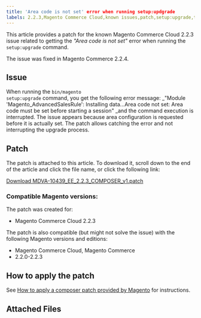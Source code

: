 ```yaml
---
title: 'Area code is not set' error when running setup:updgrade
labels: 2.2.3,Magento Commerce Cloud,known issues,patch,setup:upgrade,troubleshooting
---
```


This article provides a patch for the known Magento Commerce Cloud 2.2.3 issue related to getting the _"Area code is not set"_ error when running the <code class="language-bash">setup:upgrade</code> command.

<p class="info">The issue was fixed in Magento Commerce 2.2.4.</p>

## Issue

When running the <code class="language-bash">bin/magento setup:upgrade</code> command, you get the following error message: _"Module 'Magento\_AdvancedSalesRule': Installing data...Area code not set: Area code must be set before starting a session" _and the command execution is interrupted. The issue appears because area configuration is requested before it is actually set. The patch allows catching the error and not interrupting the upgrade process.

## Patch

The patch is attached to this article. To download it, scroll down to the end of the article and click the file name, or click the following link:

[Download MDVA-10439\_EE\_2.2.3\_COMPOSER\_v1.patch](assets/MDVA-10439_EE_2.2.3_COMPOSER_v1.patch)

### Compatible Magento versions:

The patch was created for:

* Magento Commerce Cloud 2.2.3

The patch is also compatible (but might not solve the issue) with the following Magento versions and editions:

* Magento Commerce Cloud, Magento Commerce
* 2.2.0-2.2.3

## How to apply the patch

See [How to apply a composer patch provided by Magento](https://support.magento.com/hc/en-us/articles/360028367731) for instructions.

## Attached Files